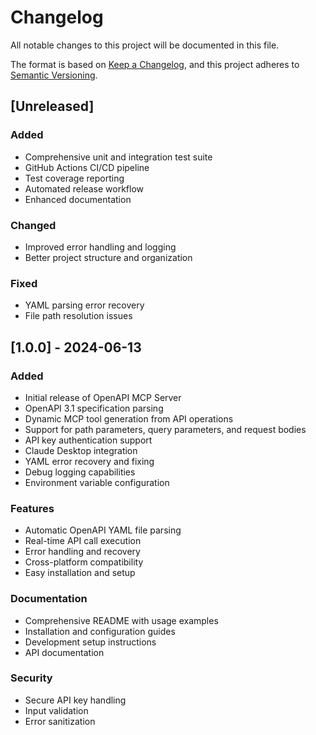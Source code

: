 # Changelog

All notable changes to this project will be documented in this file.

The format is based on [Keep a Changelog](https://keepachangelog.com/en/1.0.0/),
and this project adheres to [Semantic Versioning](https://semver.org/spec/v2.0.0.html).

## [Unreleased]

### Added
- Comprehensive unit and integration test suite
- GitHub Actions CI/CD pipeline
- Test coverage reporting
- Automated release workflow
- Enhanced documentation

### Changed
- Improved error handling and logging
- Better project structure and organization

### Fixed
- YAML parsing error recovery
- File path resolution issues

## [1.0.0] - 2024-06-13

### Added
- Initial release of OpenAPI MCP Server
- OpenAPI 3.1 specification parsing
- Dynamic MCP tool generation from API operations
- Support for path parameters, query parameters, and request bodies
- API key authentication support
- Claude Desktop integration
- YAML error recovery and fixing
- Debug logging capabilities
- Environment variable configuration

### Features
- Automatic OpenAPI YAML file parsing
- Real-time API call execution
- Error handling and recovery
- Cross-platform compatibility
- Easy installation and setup

### Documentation
- Comprehensive README with usage examples
- Installation and configuration guides
- Development setup instructions
- API documentation

### Security
- Secure API key handling
- Input validation
- Error sanitization